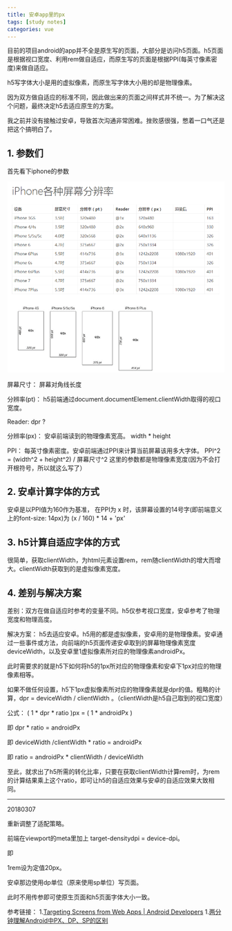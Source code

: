 ```yaml
---
title: 安卓app里的px
tags: [study notes]
categories: vue
---
```


目前的项目android的app并不全是原生写的页面，大部分是访问h5页面。h5页面是根据视口宽度、利用rem做自适应，而原生写的页面是根据PPI(每英寸像素密度)来做自适应。

h5写字体大小是用的虚拟像素，而原生写字体大小用的却是物理像素。

因为双方做自适应的标准不同，因此做出来的页面之间样式并不统一。为了解决这个问题，最终决定h5去适应原生的方案。

我之前并没有接触过安卓，导致首次沟通非常困难。挫败感很强，憋着一口气还是把这个搞明白了。

## 1. 参数们

首先看下iphone的参数

![](/images/layout/iphone_screen_density.png)

屏幕尺寸： 屏幕对角线长度

分辨率(pt)： h5前端通过document.documentElement.clientWidth取得的视口宽度。

Reader:  dpr ?

分辨率(px)： 安卓前端读到的物理像素宽高。 width * height

PPI： 每英寸像素密度。安卓前端通过PPI来计算当前屏幕该用多大字体。 PPI^2 = (width^2 + height^2) / 屏幕尺寸^2   这里的参数都是物理像素宽度(因为不会打开根符号，所以就这么写了）

## 2. 安卓计算字体的方式

安卓是以PPI值为160作为基准， 在PPI为 x 时，该屏幕设置的14号字(即前端意义上的font-size: 14px)为 (x / 160) * 14 + 'px'


## 3. h5计算自适应字体的方式

很简单，获取clientWidth，为html元素设置rem，rem随clientWidth的增大而增大。clientWidth获取到的是虚拟像素宽度。

## 4. 差别与解决方案

差别：双方在做自适应时参考的变量不同。h5仅参考视口宽度，安卓参考了物理宽度和物理高度。

解决方案： h5去适应安卓。h5用的都是虚拟像素，安卓用的是物理像素。安卓通过一些事件或方法，向前端的h5页面传递安卓取到的屏幕物理像素宽度deviceWidth，以及安卓里1虚拟像素所对应的物理像素androidPx。

此时需要求的就是h5下如何将h5的1px所对应的物理像素和安卓下1px对应的物理像素相等。

如果不做任何设置，h5下1px虚拟像素所对应的物理像素就是dpr的值。粗略的计算，dpr = deviceWidth / clientWidth 。（clientWidth是h5自己取到的视口宽度）

公式： ( 1 * dpr * ratio )px = ( 1 * androidPx )

即 dpr * ratio = androidPx

即 deviceWidth /clientWidth  * ratio = androidPx

即 ratio = androidPx * clientWidth / deviceWidth

至此，就求出了h5所需的转化比率，只要在获取clientWidth计算rem时，为rem的计算结果乘上这个ratio，即可让h5的自适应效果与安卓的自适应效果大致相同。

------
20180307

重新调整了适配策略。

前端在viewport的meta里加上 target-densitydpi = device-dpi。

即  <meta name="viewport" content="width=device-width,initial-scale=1,maximum-scale=1,user-scalable=0,viewport-fit=cover,target-densitydpi=device-dpi">

1rem设为定值20px。

安卓那边使用dp单位（原来使用sp单位）写页面。

此时不用传参即可使原生页面和h5页面字体大小一致。


参考链接：
1.[Targeting Screens from Web Apps | Android Developers](https://stuff.mit.edu/afs/sipb/project/android/docs/guide/webapps/targeting.html)
1.[两分钟理解Android中PX、DP、SP的区别](http://blog.csdn.net/donkor_/article/details/77680042)

